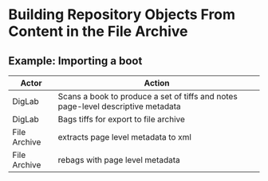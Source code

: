 # Building Repository Objects From Content in the File Archive




## Example: Importing a boot




Actor | Action
------|-------
DigLab       | Scans a book to produce a set of tiffs and notes page-level descriptive metadata
DigLab       | Bags tiffs for export to file archive
File Archive | extracts page level metadata to xml
File Archive | rebags with page level metadata

